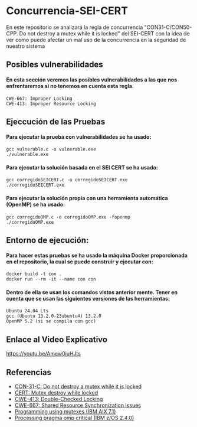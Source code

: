 # Concurrencia-SEI-CERT
En este repositorio se analizará la regla de concurrencia "CON31-C/CON50-CPP. Do not destroy a mutex while it is locked" del SEI-CERT con la idea de ver como puede afectar un mal uso de la concurrencia en la seguridad de nuestro sistema

## Posibles vulnerabilidades
#### En esta sección veremos las posibles vulnerabilidades a las que nos enfrentaremos si no tenemos en cuenta esta regla.
    CWE-667: Improper Locking
    CWE-413: Improper Resource Locking

## Ejeccución de las Pruebas
#### Para ejecutar la prueba con vulnerabilidades se ha usado:
```
gcc vulnerable.c -o vulnerable.exe
./vulnerable.exe
```
#### Para ejecutar la solución basada en el SEI CERT se ha usado:
```
gcc corregidoSEICERT.c -o corregidoSEICERT.exe
./corregidoSEICERT.exe
```
#### Para ejecutar la solución propia con una herramienta automática (OpenMP) se ha usado:
```
gcc corregidoOMP.c -o corregidoOMP.exe -fopenmp
./corregidoOMP.exe
```

## Entorno de ejecución:
#### Para hacer estas pruebas se ha usado la máquina Docker proporcionada en el repositorio, la cual se puede construir y ejecutar con:
```
docker build -t con .
docker run --rm -it --name con con
```
#### Dentro de ella se usan los comandos vistos anterior mente. Tener en cuenta que se usan las siguientes versiones de las herramientas:
    Ubuntu 24.04 Lts
    gcc (Ubuntu 13.2.0-23ubuntu4) 13.2.0
    OpenMP 5.2 (si se compila con gcc)

## Enlace al Video Explicativo
https://youtu.be/Amew0iuHJts

## Referencias
- [CON-31-C: Do not destroy a mutex while it is locked](https://wiki.sei.cmu.edu/confluence/display/c/CON31-C.+Do+not+destroy+a+mutex+while+it+is+locked)
- [CERT: Mutex destroy while locked](https://help.klocwork.com/2024/en-us/reference/cert.conc.mutex.destroy_while_locked.htm)
- [CWE-413: Double-Checked Locking](https://cwe.mitre.org/data/definitions/413.html)
- [CWE-667: Shared Resource Synchronization Issues](https://cwe.mitre.org/data/definitions/667.html)
- [Programming using mutexes (IBM AIX 7.1)](https://www.ibm.com/docs/it/aix/7.1?topic=programming-using-mutexes)
- [Processing pragma omp critical (IBM z/OS 2.4.0)](https://www.ibm.com/docs/en/zos/2.4.0?topic=processing-pragma-omp-critical)
